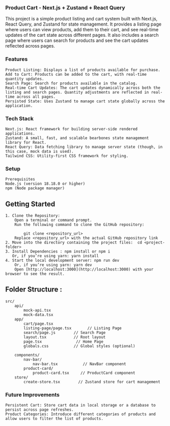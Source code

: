 ### Product Cart - Next.js + Zustand + React Query

This project is a simple product listing and cart system built with Next.js, React Query, and Zustand for state management. It provides a listing page where users can view products, add them to their cart, and see real-time updates of the cart state across different pages. It also includes a search page where users can search for products and see the cart updates reflected across pages.

### Features
    Product Listing: Displays a list of products available for purchase.
    Add to Cart: Products can be added to the cart, with real-time quantity updates.
    Search Page: Search for products available in the catalog.
    Real-time Cart Updates: The cart updates dynamically across both the listing and search pages. Quantity adjustments are reflected in real-time across all pages.
    Persisted State: Uses Zustand to manage cart state globally across the application.

### Tech Stack
    Next.js: React framework for building server-side rendered applications.
    Zustand: A small, fast, and scalable bearbones state management library for React.
    React Query: Data fetching library to manage server state (though, in this case, mock data is used).
    Tailwind CSS: Utility-first CSS framework for styling.

### Setup
    Prerequisites
    Node.js (version 18.18.0 or higher)
    npm (Node package manager)


## Getting Started
    
    1. Clone the Repository:
        Open a terminal or command prompt.
        Run the following command to clone the GitHub repository:
        
            git clone <repository_url>
        Replace <repository_url> with the actual GitHub repository link
    2. Move into the directory containing the project files:  cd <project-folder>
    3. Install Dependencies : npm install or npm i
       Or, if you’re using yarn: yarn install
    4. Start the local development server: npm run dev
        Or, if you’re using yarn: yarn dev
        Open [http://localhost:3000](http://localhost:3000) with your browser to see the result.

## Folder Structure :
    src/
        api/
            mock-api.tsx        
            mock-data.tsx  
        app/
            cart/page.tsx
            listing-page/page.tsx       // Listing Page
            search/page.js        // Search Page
            layout.tsx            // Root layout
            page.tsx               // Home Page
            globals.css           // Global styles (optional)
        
        components/
            nav-bar/
                nav-bar.tsx           // NavBar component
            product-card/
                product-card.tsx     // ProductCard component
        store/
            create-store.tsx        // Zustand store for cart management
            

### Future Improvements
    Persistent Cart: Store cart data in local storage or a database to persist across page refreshes.
    Product Categories: Introduce different categories of products and allow users to filter the list of products.
